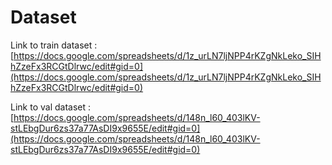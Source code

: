 # Dataset

Link to train dataset   : [https://docs.google.com/spreadsheets/d/1z_urLN7ljNPP4rKZgNkLeko_SIHhZzeFx3RCGtDlrwc/edit#gid=0](https://docs.google.com/spreadsheets/d/1z_urLN7ljNPP4rKZgNkLeko_SIHhZzeFx3RCGtDlrwc/edit#gid=0)

Link to val dataset    : [https://docs.google.com/spreadsheets/d/148n_l60_403lKV-stLEbgDur6zs37a77AsDI9x9655E/edit#gid=0](https://docs.google.com/spreadsheets/d/148n_l60_403lKV-stLEbgDur6zs37a77AsDI9x9655E/edit#gid=0)
